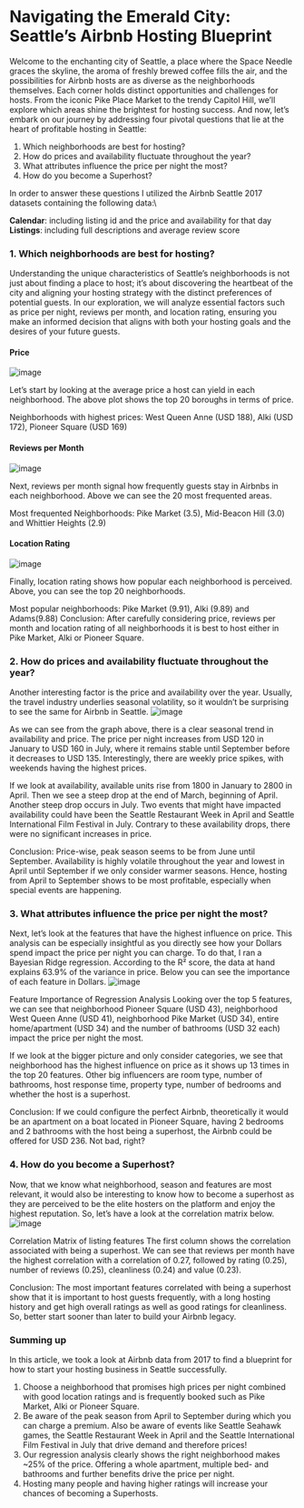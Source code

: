 # Navigating the Emerald City: Seattle’s Airbnb Hosting Blueprint

Welcome to the enchanting city of Seattle, a place where the Space Needle graces the skyline, the aroma of freshly brewed coffee fills the air, and the possibilities for Airbnb hosts are as diverse as the neighborhoods themselves. Each corner holds distinct opportunities and challenges for hosts. From the iconic Pike Place Market to the trendy Capitol Hill, we’ll explore which areas shine the brightest for hosting success. And now, let’s embark on our journey by addressing four pivotal questions that lie at the heart of profitable hosting in Seattle:

1. Which neighborhoods are best for hosting?
2. How do prices and availability fluctuate throughout the year?
3. What attributes influence the price per night the most?
4. How do you become a Superhost?

In order to answer these questions I utilized the Airbnb Seattle 2017 datasets containing the following data:\

**Calendar**: including listing id and the price and availability for that day
**Listings**: including full descriptions and average review score

### 1. Which neighborhoods are best for hosting?
Understanding the unique characteristics of Seattle’s neighborhoods is not just about finding a place to host; it’s about discovering the heartbeat of the city and aligning your hosting strategy with the distinct preferences of potential guests. In our exploration, we will analyze essential factors such as price per night, reviews per month, and location rating, ensuring you make an informed decision that aligns with both your hosting goals and the desires of your future guests.

#### Price
![image](https://github.com/TillKuck/UDACITY_AirbnbSeattle/assets/85136272/f2deaa84-8d31-49e1-9711-eb31d332d8eb)

Let’s start by looking at the average price a host can yield in each neighborhood. The above plot shows the top 20 boroughs in terms of price.

Neighborhoods with highest prices: West Queen Anne (USD 188), Alki (USD 172), Pioneer Square (USD 169)

#### Reviews per Month
![image](https://github.com/TillKuck/UDACITY_AirbnbSeattle/assets/85136272/b562f972-e5bc-4d9c-8e07-a02a4d7e3133)

Next, reviews per month signal how frequently guests stay in Airbnbs in each neighborhood. Above we can see the 20 most frequented areas.

Most frequented Neighborhoods: Pike Market (3.5), Mid-Beacon Hill (3.0) and Whittier Heights (2.9)

#### Location Rating
![image](https://github.com/TillKuck/UDACITY_AirbnbSeattle/assets/85136272/7b8a409b-95b0-4f82-85bf-9c67b7a27ed5)

Finally, location rating shows how popular each neighborhood is perceived. Above, you can see the top 20 neighborhoods.

Most popular neighborhoods: Pike Market (9.91), Alki (9.89) and Adams(9.88)
Conclusion: After carefully considering price, reviews per month and location rating of all neighborhoods it is best to host either in Pike Market, Alki or Pioneer Square.

### 2. How do prices and availability fluctuate throughout the year?
Another interesting factor is the price and availability over the year. Usually, the travel industry underlies seasonal volatility, so it wouldn’t be surprising to see the same for Airbnb in Seattle.
![image](https://github.com/TillKuck/UDACITY_AirbnbSeattle/assets/85136272/9be32e40-2d80-4dc6-9ca0-18ec314c8737)

As we can see from the graph above, there is a clear seasonal trend in availability and price. The price per night increases from USD 120 in January to USD 160 in July, where it remains stable until September before it decreases to USD 135. Interestingly, there are weekly price spikes, with weekends having the highest prices.

If we look at availability, available units rise from 1800 in January to 2800 in April. Then we see a steep drop at the end of March, beginning of April. Another steep drop occurs in July. Two events that might have impacted availability could have been the Seattle Restaurant Week in April and Seattle International Film Festival in July. Contrary to these availability drops, there were no significant increases in price.

Conclusion: Price-wise, peak season seems to be from June until September. Availability is highly volatile throughout the year and lowest in April until September if we only consider warmer seasons. Hence, hosting from April to September shows to be most profitable, especially when special events are happening.

### 3. What attributes influence the price per night the most?
Next, let’s look at the features that have the highest influence on price. This analysis can be especially insightful as you directly see how your Dollars spend impact the price per night you can charge. To do that, I ran a Bayesian Ridge regression. According to the R² score, the data at hand explains 63.9% of the variance in price. Below you can see the importance of each feature in Dollars.
![image](https://github.com/TillKuck/UDACITY_AirbnbSeattle/assets/85136272/ae261e9a-ab21-4dbe-9ebd-fa71fdd2f736)

Feature Importance of Regression Analysis
Looking over the top 5 features, we can see that neighborhood Pioneer Square (USD 43), neighborhood West Queen Anne (USD 41), neighborhood Pike Market (USD 34), entire home/apartment (USD 34) and the number of bathrooms (USD 32 each) impact the price per night the most.

If we look at the bigger picture and only consider categories, we see that neighborhood has the highest influence on price as it shows up 13 times in the top 20 features. Other big influencers are room type, number of bathrooms, host response time, property type, number of bedrooms and whether the host is a superhost.

Conclusion: If we could configure the perfect Airbnb, theoretically it would be an apartment on a boat located in Pioneer Square, having 2 bedrooms and 2 bathrooms with the host being a superhost, the Airbnb could be offered for USD 236. Not bad, right?

### 4. How do you become a Superhost?
Now, that we know what neighborhood, season and features are most relevant, it would also be interesting to know how to become a superhost as they are perceived to be the elite hosters on the platform and enjoy the highest reputation. So, let’s have a look at the correlation matrix below.
![image](https://github.com/TillKuck/UDACITY_AirbnbSeattle/assets/85136272/81e89d53-9384-4e4a-98e1-28ac1c6e41a5)

Correlation Matrix of listing features
The first column shows the correlation associated with being a superhost. We can see that reviews per month have the highest correlation with a correlation of 0.27, followed by rating (0.25), number of reviews (0.25), cleanliness (0.24) and value (0.23).

Conclusion: The most important features correlated with being a superhost show that it is important to host guests frequently, with a long hosting history and get high overall ratings as well as good ratings for cleanliness. So, better start sooner than later to build your Airbnb legacy.

### Summing up
In this article, we took a look at Airbnb data from 2017 to find a blueprint for how to start your hosting business in Seattle successfully.

1. Choose a neighborhood that promises high prices per night combined with good location ratings and is frequently booked such as Pike Market, Alki or Pioneer Square.
2. Be aware of the peak season from April to September during which you can charge a premium. Also be aware of events like Seattle Seahawk games, the Seattle Restaurant Week in April and the Seattle International Film Festival in July that drive demand and therefore prices!
3. Our regression analysis clearly shows the right neighborhood makes ~25% of the price. Offering a whole apartment, multiple bed- and bathrooms and further benefits drive the price per night.
4. Hosting many people and having higher ratings will increase your chances of becoming a Superhosts.
